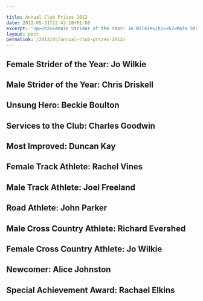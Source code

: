 ```yaml
---

title: Annual Club Prizes 2012
date: 2012-05-31T22:43:18+01:00
excerpt: '<p><h2>Female Strider of the Year: Jo Wilkie</h2><h2>Male Strider of the Year: Chris Driskell</h2><h2>Unsung Hero: Beckie Boulton</h2><h2>Services to the Club: Charles Goodwin</h2><h2>Most Improved: Duncan Kay</h2><h2>Female Track Athlete: Rachel Vines</h2><h2>Male Track Athlete: Joel Freeland</h2><h2>Road Athlete: John Parker</h2><h2>Male Cross Country Athlete: Richard Evershed</h2><h2>Female Cross Country Athlete: Jo Wilkie</h2><h2>Newcomer: Alice Johnston</h2><h2>Special Achievement Award: Rachael Elkins</h2></p>'
layout: post
permalink: /2012/05/annual-club-prizes-2012/
---
```

## Female Strider of the Year: Jo Wilkie</p> 

## Male Strider of the Year: Chris Driskell</p> 

## Unsung Hero: Beckie Boulton</p> 

## Services to the Club: Charles Goodwin</p> 

## Most Improved: Duncan Kay</p> 

## Female Track Athlete: Rachel Vines</p> 

## Male Track Athlete: Joel Freeland</p> 

## Road Athlete: John Parker</p> 

## Male Cross Country Athlete: Richard Evershed</p> 

## Female Cross Country Athlete: Jo Wilkie</p> 

## Newcomer: Alice Johnston</p> 

## Special Achievement Award: Rachael Elkins</p>